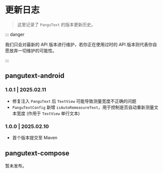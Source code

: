 # 更新日志

> 这里记录了 `PanguText` 的版本更新历史。

::: danger

我们只会对最新的 API 版本进行维护，若你正在使用过时的 API 版本则代表你自愿放弃一切维护的可能性。

:::

## pangutext-android

### 1.0.1 | 2025.02.11 &ensp;<Badge type="tip" text="最新" vertical="middle" />

- 修复注入 `PanguText` 后 `TextView` 可能导致测量宽度不正确的问题
- `PanguTextConfig` 新增 `isAutoRemeasureText`，用于控制是否自动重新测量文本宽度 (作用于 `TextView` 单行文本)

### 1.0.0 | 2025.02.10 &ensp;<Badge type="warning" text="过旧" vertical="middle" />

- 首个版本提交至 Maven

## pangutext-compose

暂未发布。